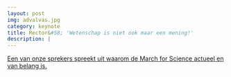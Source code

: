 ```yaml
---
layout: post
img: advalvas.jpg
category: keynote
title: Rector&#58; 'Wetenschap is niet ook maar een mening!'
description: |
---
```

  [Een van onze sprekers spreekt uit waarom de March for Science actueel en van belang is.](http://www.advalvas.vu.nl/nieuws/rector-wetenschap-niet-ook-maar-een-mening)
